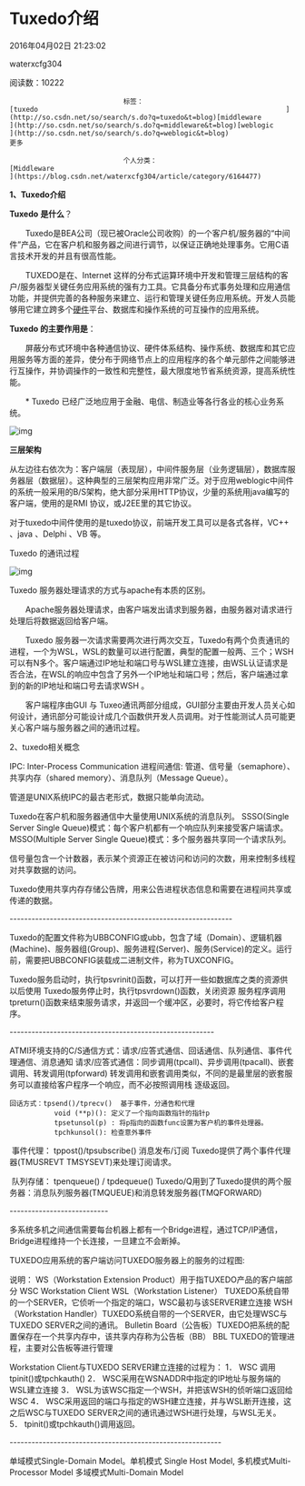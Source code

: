 # Tuxedo介绍

2016年04月02日 21:23:02

waterxcfg304

阅读数：10222

 								标签： 																[tuxedo																](http://so.csdn.net/so/search/s.do?q=tuxedo&t=blog)[middleware																](http://so.csdn.net/so/search/s.do?q=middleware&t=blog)[weblogic																](http://so.csdn.net/so/search/s.do?q=weblogic&t=blog) 							更多

 								个人分类： 																[Middleware																](https://blog.csdn.net/waterxcfg304/article/category/6164477) 							

 									



 **1、Tuxedo介绍**                                                                                  

 **Tuxedo** **是什么**？

 　　Tuxedo是BEA公司（现已被Oracle公司收购）的一个客户机/服务器的“中间件”产品，它在客户机和服务器之间进行调节，以保证正确地处理事务。它用C语言技术开发的并且有很高性能。

 　　TUXEDO是在、Internet 这样的分布式运算环境中开发和管理三层结构的客户/服务器型关键任务应用系统的强有力工具。它具备分布式事务处理和应用通信功能，并提供完善的各种服务来建立、运行和管理关键任务应用系统。开发人员能够用它建立跨多个[硬件](http://syue.com/Digital/)平台、数据库和操作系统的可互操作的应用系统。 

  **Tuxedo 的主要作用是**：

 　　屏蔽分布式环境中各种通信协议、硬件体系结构、操作系统、数据库和其它应用服务等方面的差异，使分布于网络节点上的应用程序的各个单元部件之间能够进行互操作，并协调操作的一致性和完整性，最大限度地节省系统资源，提高系统性能。

 　　* Tuxedo 已经广泛地应用于金融、电信、制造业等各行各业的核心业务系统。

![img](https://img-blog.csdn.net/20160402211220236?watermark/2/text/aHR0cDovL2Jsb2cuY3Nkbi5uZXQv/font/5a6L5L2T/fontsize/400/fill/I0JBQkFCMA==/dissolve/70/gravity/Center)







 **三层架构**

  从左边往右依次为：客户端层（表现层），中间件服务层（业务逻辑层），数据库服务器层（数据层）。这种典型的三层架构应用非常广泛。对于应用weblogic中间件的系统一般采用的B/S架构，绝大部分采用HTTP协议，少量的系统用java编写的客户端，使用的是RMI  协议，或J2EE里的其它协议。

 对于tuxedo中间件使用的是tuxedo协议，前端开发工具可以是各式各样，VC++ 、java 、Delphi 、VB 等。

 Tuxedo 的通讯过程 

![img](https://img-blog.csdn.net/20160402211010188?watermark/2/text/aHR0cDovL2Jsb2cuY3Nkbi5uZXQv/font/5a6L5L2T/fontsize/400/fill/I0JBQkFCMA==/dissolve/70/gravity/Center)



Tuxedo 服务器处理请求的方式与apache有本质的区别。


 　　Apache服务器处理请求，由客户端发出请求到服务器，由服务器对请求进行处理后将数据返回给客户端。


 　　Tuxedo  服务器一次请求需要两次进行两次交互，Tuxedo有两个负责通讯的进程，一个为WSL，WSL的数量可以进行配置，典型的配置一般两、三个；WSH可以有N多个。客户端通过IP地址和端口号与WSL建立连接，由WSL认证请求是否合法，在WSL的响应中包含了另外一个IP地址和端口号；然后，客户端通过拿到的新的IP地址和端口号去请求WSH  。


 　　客户端程序由GUI 与 Tuxeo通讯两部分组成，GUI部分主要由开发人员关心如何设计，通讯部分可能设计成几个函数供开发人员调用。对于性能测试人员可能更关心客户端与服务器之间的通讯过程。



2、tuxedo相关概念



IPC: Inter-Process Communication  进程间通信: 管道、信号量（semaphore）、共享内存（shared memory）、消息队列（Message Queue）。

管道是UNIX系统IPC的最古老形式，数据只能单向流动。

Tuxedo在客户机和服务器通信中大量使用UNIX系统的消息队列。
   SSSO(Single Server Single Queue)模式：每个客户机都有一个响应队列来接受客户端请求。
   MSSO(Multiple Server Single Queue)模式：多个服务器共享同一个请求队列。

信号量包含一个计数器，表示某个资源正在被访问和访问的次数，用来控制多线程对共享数据的访问。

Tuxedo使用共享内存存储公告牌，用来公告进程状态信息和需要在进程间共享或传递的数据。

\-------------------------------------------------------------

Tuxedo的配置文件称为UBBCONFIG或ubb，包含了域（Domain）、逻辑机器(Machine)、服务器组(Group)、服务进程(Server)、服务(Service)的定义。运行前，需要把UBBCONFIG装载成二进制文件，称为TUXCONFIG。

Tuxedo服务启动时，执行tpsvrinit()函数，可以打开一些如数据库之类的资源供以后使用
 Tuxedo服务停止时，执行tpsvrdown()函数，关闭资源
 服务程序调用tpreturn()函数来结束服务请求，并返回一个缓冲区，必要时，将它传给客户程序。

\--------------------------------------------------------

ATMI环境支持的C/S通信方式：请求/应答式通信、回话通信、队列通信、事件代理通信、消息通知
     请求/应答式通信：同步调用(tpcall)、异步调用(tpacall)、嵌套调用、转发调用(tpforward)
                        转发调用和嵌套调用类似，不同的是最里层的嵌套服务可以直接给客户程序一个响应，而不必按照调用栈 逐级返回。


    回话方式：tpsend()/tprecv()  基于事件，分通告和代理
               void (**p)(): 定义了一个指向函数指针的指针p
               tpsetunsol(p) : 将p指向的函数func设置为客户机的事件处理器。
               tpchkunsol(): 检查意外事件

​    事件代理： tppost()/tpsubscribe()  消息发布/订阅
​                 Tuxedo提供了两个事件代理器(TMUSREVT  TMSYSEVT)来处理订阅请求。

​    队列存储： tpenqueue() / tpdequeue()
​               Tuxedo/Q用到了Tuxedo提供的两个服务器：消息队列服务器(TMQUEUE)和消息转发服务器(TMQFORWARD)

\---------------------------

多系统多机之间通信需要每台机器上都有一个Bridge进程，通过TCP/IP通信，Bridge进程维持一个长连接，一旦建立不会断掉。



TUXEDO应用系统的客户端访问TUXEDO服务器上的服务的过程图:







说明：
 WS（Workstation Extension Product）用于指TUXEDO产品的客户端部分
 WSC Workstation Client
 WSL（Workstation Listener） TUXEDO系统自带的一个SERVER，它侦听一个指定的端口，WSC最初与该SERVER建立连接
 WSH（Workstation Handler）TUXEDO系统自带的一个SERVER，由它处理WSC与TUXEDO SERVER之间的通讯。
 Bulletin Board（公告板）TUXEDO把系统的配置保存在一个共享内存中，该共享内存称为公告板（BB）
 BBL TUXEDO的管理进程，主要对公告板等进行管理

 Workstation Client与TUXEDO SERVER建立连接的过程为：
 1．    WSC 调用tpinit()或tpchkauth()
 2．    WSC采用在WSNADDR中指定的IP地址与服务端的WSL建立连接
 3．    WSL为该WSC指定一个WSH，并把该WSH的侦听端口返回给WSC
 4．    WSC采用返回的端口与指定的WSH建立连接，并与WSL断开连接，这之后WSC与TUXEDO SERVER之间的通讯通过WSH进行处理，与WSL无关。
 5．    tpinit()或tpchkauth()调用返回。

\----------------------------------------------------------

单域模式Single-Domain Model。单机模式 Single Host Model, 多机模式Multi-Processor Model
 多域模式Multi-Domain Model